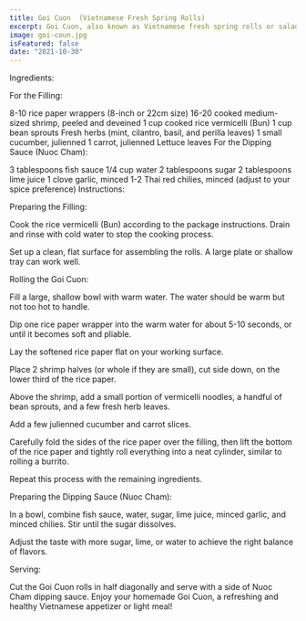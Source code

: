 ```yaml
---
title: Goi Cuon  (Vietnamese Fresh Spring Rolls)
excerpt: Goi Cuon, also known as Vietnamese fresh spring rolls or salad rolls, are a delicious and healthy appetizer or light meal. These rolls are made with rice paper and filled with fresh herbs, vermicelli noodles, shrimp, and often, slices of pork or other proteins. Here's a recipe to make Goi Cuon at home
image: goi-coun.jpg
isFeatured: false
date: "2021-10-30"
---
```


Ingredients:

For the Filling:

8-10 rice paper wrappers (8-inch or 22cm size)
16-20 cooked medium-sized shrimp, peeled and deveined
1 cup cooked rice vermicelli (Bun)
1 cup bean sprouts
Fresh herbs (mint, cilantro, basil, and perilla leaves)
1 small cucumber, julienned
1 carrot, julienned
Lettuce leaves
For the Dipping Sauce (Nuoc Cham):

3 tablespoons fish sauce
1/4 cup water
2 tablespoons sugar
2 tablespoons lime juice
1 clove garlic, minced
1-2 Thai red chilies, minced (adjust to your spice preference)
Instructions:

Preparing the Filling:

Cook the rice vermicelli (Bun) according to the package instructions. Drain and rinse with cold water to stop the cooking process.

Set up a clean, flat surface for assembling the rolls. A large plate or shallow tray can work well.

Rolling the Goi Cuon:

Fill a large, shallow bowl with warm water. The water should be warm but not too hot to handle.

Dip one rice paper wrapper into the warm water for about 5-10 seconds, or until it becomes soft and pliable.

Lay the softened rice paper flat on your working surface.

Place 2 shrimp halves (or whole if they are small), cut side down, on the lower third of the rice paper.

Above the shrimp, add a small portion of vermicelli noodles, a handful of bean sprouts, and a few fresh herb leaves.

Add a few julienned cucumber and carrot slices.

Carefully fold the sides of the rice paper over the filling, then lift the bottom of the rice paper and tightly roll everything into a neat cylinder, similar to rolling a burrito.

Repeat this process with the remaining ingredients.

Preparing the Dipping Sauce (Nuoc Cham):

In a bowl, combine fish sauce, water, sugar, lime juice, minced garlic, and minced chilies. Stir until the sugar dissolves.

Adjust the taste with more sugar, lime, or water to achieve the right balance of flavors.

Serving:

Cut the Goi Cuon rolls in half diagonally and serve with a side of Nuoc Cham dipping sauce.
Enjoy your homemade Goi Cuon, a refreshing and healthy Vietnamese appetizer or light meal!
